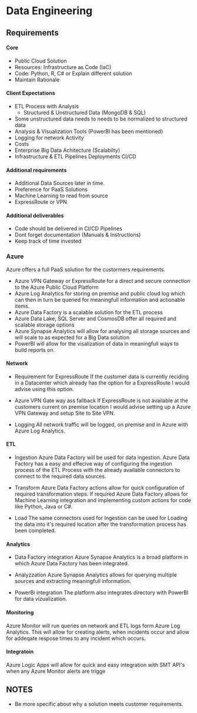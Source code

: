 # Data Engineering

## Requirements
#### Core
  - Public Cloud Solution
  - Resources: Infrastructure as Code (IaC)
  - Code: Python, R, C# or Explain different solution
  - Maintain Rationale

#### Client Expectations
  - ETL Process with Analysis
    - Structured & Unstructured Data (MongoDB & SQL)
  - Some unstructured data needs to needs to be normalized to structured data
  - Analysis & Visualization Tools (PowerBI has been mentioned)
  - Logging for network Activity
  - Costs
  - Enterprise Big Data Achitecture (Scalabilty)
  - Infrastructure & ETL Pipelines Deployments CI/CD

#### Additional requirements
  - Additional Data Sources later in time.
  - Preference for PaaS Solutions
  - Machine Learning to read from source
  - ExpressRoute or VPN

#### Additional deliverables
  - Code should be delivered in CI/CD Pipelines
  - Dont forget documentation (Manuals & Instructions)
  - Keep track of time invested
  
### Azure
Azure offers a full PaaS solution for the custormers requirements. 
- Azure VPN Gateway or ExpressRoute for a direct and secure connection to the Azure Public Cloud Platform
- Azure Log Analytics for storing on premise and public cloud log which can then in turn be queried for meaningfull information and actionable items.
- Azure Data Factory is a scalable solution for the ETL process
- Azure Data Lake, SQL Server and CosmosDB offer all required and scalable storage options
- Azure Synapse Analytics will allow for analysing all storage sources and will scale to as expected for a Big Data solution
- PowerBI will allow for the visalization of data in meaningfull ways to build reports on.

#### Network
- Requirement for ExpressRoute
If the customer data is currently reciding in a Datacenter which already has the option for a ExpressRoute I would advise using this option.

- Azure VPN Gate way ass fallback
If ExpressRoute is not available at the customers current on premise location I would advise setting up a Azure VPN Gateway and setup Site to Site VPN.

- Logging 
All network traffic will be logged, on premise and in Azure with Azure Log Analytics.

#### ETL
-  Ingestion
Azure Data Factory will be used for data ingestion. Azure Data Factory has a easy and effecive way of configuring the ingestion process of the ETL Process with the already available connectors to connect to the required data sources.

- Transform
Azure Data Factory actions allow for quick configuration of required transformation steps. If required Azure Data Factory allows for Machine Learning integration and implementing custom actions for code like Python, Java or C#.

- Load
The same connectors used for Ingestion can be used for Loading the data into it's required location after the transformation process has been completed. 

#### Analytics
- Data Factory integration
Azure Synapse Analytics is a broad platform in which Azure Data Factory has been integrated. 

- Analyzzation
Azure Synapse Analytics allows for querying multiple sources and extracting meaningfull information. 

- PowerBi integration
The platform also integrates directory with PowerBI for data vizualization.

#### Monitoring
Azure Monitor will run queries on network and ETL logs form Azure Log Analytics. This will allow for creating alerts, when incidents occur and allow for addeqate respose times to any incident which occurs.

#### Integratoin
Azure Logic Apps will allow for quick and easy integration with SMT API's when any Azure Monitor alerts are trigge

## NOTES

- Be more specific about why a solution meets customer requirements.